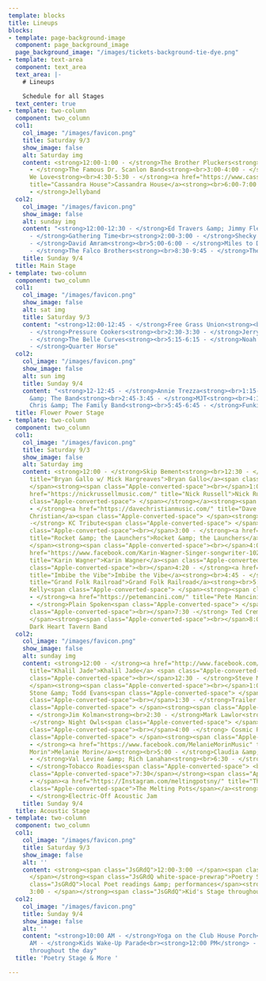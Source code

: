 ```yaml
---
template: blocks
title: Lineups
blocks:
- template: page-background-image
  component: page_background_image
  page_background_image: "/images/tickets-background-tie-dye.png"
- template: text-area
  component: text_area
  text_area: |-
    # Lineups

    Schedule for all Stages
  text_center: true
- template: two-column
  component: two_column
  col1:
    col_image: "/images/favicon.png"
    title: Saturday 9/3
    show_image: false
    alt: Saturday img
    content: <strong>12:00-1:00 - </strong>The Brother Pluckers<strong><br>1:30-2:30
      - </strong>The Famous Dr. Scanlon Band<strong><br>3:00-4:00 - </strong>Albums
      We Love<strong><br>4:30-5:30 - </strong><a href="https://www.casshousemusic.com/"
      title="Cassandra House">Cassandra House</a><strong><br>6:00-7:00 - </strong>Soundswell<strong><br>7:30-8:30
      - </strong>Jellyband
  col2:
    col_image: "/images/favicon.png"
    show_image: false
    alt: sunday img
    content: "<strong>12:00-12:30 - </strong>Ed Travers &amp; Jimmy Flemming<strong><br>12:30-1:30
      - </strong>Gathering Time<br><strong>2:00-3:00 - </strong>Shecky &amp; the Twangtones<strong><br>3:30-4:30
      - </strong>David Amram<strong><br>5:00-6:00 - </strong>Miles to Dayton<strong><br>6:30-8:00
      - </strong>The Falco Brothers<strong><br>8:30-9:45 - </strong>The Electrix"
    title: Sunday 9/4
  title: Main Stage
- template: two-column
  component: two_column
  col1:
    col_image: "/images/favicon.png"
    show_image: false
    alt: sat img
    title: Saturday 9/3
    content: "<strong>12:00-12:45 - </strong>Free Grass Union<strong><br>1:15-2:00
      - </strong>Pressure Cookers<strong><br>2:30-3:30 - </strong>Jerry McDonald Experience<strong><br>4:00-4:45
      - </strong>The Belle Curves<strong><br>5:15-6:15 - </strong>Noah’s Arc<strong><br>6:45-7:45
      - </strong>Quarter Horse"
  col2:
    col_image: "/images/favicon.png"
    show_image: false
    alt: sun img
    title: Sunday 9/4
    content: "<strong>12-12:45 - </strong>Annie Trezza<strong><br>1:15-2:15 - </strong>Ernie
      &amp; The Band<strong><br>2:45-3:45 - </strong>MJT<strong><br>4:15-5:15 - </strong>Cousin
      Chris &amp; The Family Band<strong><br>5:45-6:45 - </strong>Funkin A’"
  title: Flower Power Stage
- template: two-column
  component: two_column
  col1:
    col_image: "/images/favicon.png"
    title: Saturday 9/3
    show_image: false
    alt: Saturday img
    content: <strong>12:00 - </strong>Skip Bement<strong><br>12:30 - </strong><a href="https://bryangallo.com/"
      title="Bryan Gallo w/ Mick Hargreaves">Bryan Gallo</a><span class="Apple-converted-space">
      </span><strong><span class="Apple-converted-space"><br></span>1:00 - </strong><a
      href="https://nickrussellmusic.com/" title="Nick Russell">Nick Russell<strong><span
      class="Apple-converted-space"> </span></strong></a><strong><span class="Apple-converted-space"><br></span>1:30
      - </strong><a href="https://davechristianmusic.com/" title="Dave Christian">Dave
      Christian</a><span class="Apple-converted-space"> </span><strong><span class="Apple-converted-space"><br></span>2:00
      -</strong> KC Tribute<span class="Apple-converted-space"> </span><strong><span
      class="Apple-converted-space"><br></span>3:00 - </strong><a href="http://fb.me/rocketandlaunchers"
      title="Rocket &amp; the Launchers">Rocket &amp; the Launchers</a><span class="Apple-converted-space">
      </span><strong><span class="Apple-converted-space"><br></span>4:00 - </strong><a
      href="https://www.facebook.com/Karin-Wagner-Singer-songwriter-102104062501325/"
      title="Karin Wagner">Karin Wagner</a><span class="Apple-converted-space"> </span><strong><span
      class="Apple-converted-space"><br></span>4:20 - </strong><a href="https://www.imbibethevibemusic.com/"
      title="Imbibe the Vibe">Imbibe the Vibe</a><strong><br>4:45 - </strong><a href="https://grandfolkrailroad.com/"
      title="Grand Folk Railroad">Grand Folk Railroad</a><strong><br>5:45 - </strong>Mike
      Kelly<span class="Apple-converted-space"> </span><strong><span class="Apple-converted-space"><br></span>6:15
      - </strong><a href="https://petemancini.com/" title="Pete Mancini">Pete Mancini</a><strong><br>6:45
      - </strong>Plain Spoken<span class="Apple-converted-space"> </span><strong><span
      class="Apple-converted-space"><br></span>7:30 -</strong> Ted Cremer<span class="Apple-converted-space">
      </span><strong><span class="Apple-converted-space"><br></span>8:00 -</strong>
      Dark Heart Tavern Band
  col2:
    col_image: "/images/favicon.png"
    show_image: false
    alt: sunday img
    content: <strong>12:00 - </strong><a href="http://www.facebook.com/khaliljademusic"
      title="Khalil Jade">Khalil Jade</a> <span class="Apple-converted-space"> </span><strong><span
      class="Apple-converted-space"><br></span>12:30 - </strong>Steve Mall<span class="Apple-converted-space">
      </span><strong><span class="Apple-converted-space"><br></span>1:00 - </strong>Hank
      Stone &amp; Todd Evans<span class="Apple-converted-space"> </span><strong><span
      class="Apple-converted-space"><br></span>1:30 - </strong>Trailer Park Gigilos<span
      class="Apple-converted-space"> </span><strong><span class="Apple-converted-space"><br></span>2:00
      - </strong>Jim Kolman<strong><br>2:30 - </strong>Mark Lawlor<strong><br>3:00
      -</strong> Night Owls<span class="Apple-converted-space"> </span><strong><span
      class="Apple-converted-space"><br></span>4:00 -</strong> Cosmic Pioneers<span
      class="Apple-converted-space"> </span><strong><span class="Apple-converted-space"><br></span>4:30
      - </strong><a href="https://www.facebook.com/MelanieMorinMusic" title="Melanie
      Morin">Melanie Morin</a><strong><br>5:00 - </strong>Claudia &amp; Scott<strong><br>5:45
      - </strong>Val Levine &amp; Rich Lanahan<strong><br>6:30 - </strong>Tim Yerves<strong><br>7:00
      - </strong>Tobacco Roadies<span class="Apple-converted-space"> <br></span><strong><span
      class="Apple-converted-space">7:30</span></strong><span class="Apple-converted-space">
      - </span><a href="https://Instagram.com/meltingpotsny/" title="The Melting Pots"><span
      class="Apple-converted-space">The Melting Pots</span></a><strong><span class="Apple-converted-space"><br></span>8:00
      - </strong>Electric-Off Acoustic Jam
    title: Sunday 9/4
  title: Acoustic Stage
- template: two-column
  component: two_column
  col1:
    col_image: "/images/favicon.png"
    title: Saturday 9/3
    show_image: false
    alt: ''
    content: <strong><span class="JsGRdQ">12:00-3:00 -</span><span class="JsGRdQ white-space-prewrap">
      </span></strong><span class="JsGRdQ white-space-prewrap">Poetry Stage </span><span
      class="JsGRdQ">local Poet readings &amp; performances</span><strong><span class="JsGRdQ"><br>After
      3:00 - </span></strong><span class="JsGRdQ">Kid's Stage throughout the day</span>
  col2:
    col_image: "/images/favicon.png"
    title: Sunday 9/4
    show_image: false
    alt: ''
    content: "<strong>10:00 AM - </strong>Yoga on the Club House Porch<strong><br>11:15
      AM - </strong>Kids Wake-Up Parade<br><strong>12:00 PM</strong> - Kid's Stage
      throughout the day"
  title: 'Poetry Stage & More '

---
```

